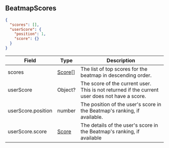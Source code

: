 ## BeatmapScores
```json
{
  "scores": [],
  "userScore": {
    "position": 1,
    "score": {}
  }
}
```

Field              | Type              | Description
------------------ | ----------------- | --------------------------------------------------------------------
scores             | [Score](#score)[] | The list of top scores for the beatmap in descending order.
userScore          | Object?           | The score of the current user. This is not returned if the current user does not have a score.
userScore.position | number            | The position of the user's score in the Beatmap's ranking, if available.
userScore.score    | [Score](#score)   | The details of the user's score in the Beatmap's ranking, if available
